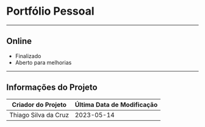 # Portfólio Pessoal

---

## Online

- Finalizado
- Aberto para melhorias

---

## Informações do Projeto

| Criador do Projeto | Última Data de Modificação |
| ------------------ | -------------------------- |
| Thiago Silva da Cruz | 2023-05-14                  |
